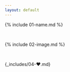 ```yaml
---
layout: default
---
```


{% include 01-name.md %}

<br>

{% include 02-image.md %}

<br>

{_includes/04-:heart:.md}
